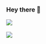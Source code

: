 ### Hey there 👋

<a href="https://github-readme-stats.vercel.app/api?username=robcholz&count_private=true&show_icons=true">
  <img align="center" src="https://github-readme-stats.vercel.app/api?username=robcholz&count_private=true&theme=tokyonight&show_icons=true" />
</a>

<br />
<br />

<a href="https://github-readme-stats.vercel.app/api/top-langs/?username=robcholz">
  <img align="center" src="https://github-readme-stats.vercel.app/api/top-langs/?username=robcholz&theme=tokyonight" />
</a>

